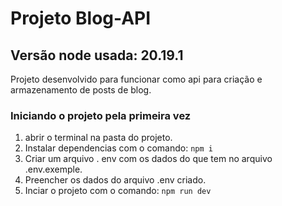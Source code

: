 # Projeto Blog-API

## Versão node usada: 20.19.1


Projeto desenvolvido para funcionar como api para criação e armazenamento de posts de blog.

### Iniciando o projeto pela primeira vez

1. abrir o terminal na pasta do projeto.
2. Instalar dependencias com o comando: ````npm i````
3. Criar um arquivo . env com os dados do que tem no arquivo .env.exemple.
4. Preencher os dados do arquivo .env criado.
5. Inciar o projeto com o comando: ````npm run dev````
